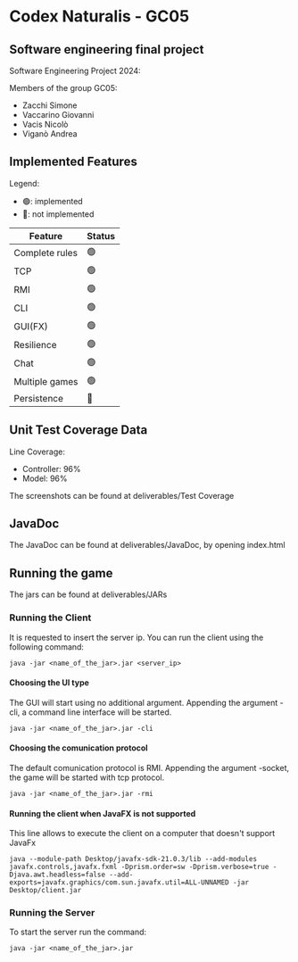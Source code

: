 
# Codex Naturalis - GC05
## Software engineering final project
Software Engineering Project 2024:

Members of the group GC05:

- Zacchi Simone
- Vaccarino Giovanni
- Vacis Nicolò 
- Viganò Andrea

## Implemented Features
Legend:

- 🟢: implemented
- 🔴: not implemented

| Feature        | Status |
|----------------|--------|
| Complete rules | 🟢     |
| TCP            | 🟢     |
| RMI            | 🟢     |
| CLI            | 🟢     |
| GUI(FX)        | 🟢     |
| Resilience     | 🟢     |
| Chat           | 🟢     |
| Multiple games | 🟢     |
| Persistence    | 🔴     |

## Unit Test Coverage Data
Line Coverage:
- Controller: 96%
- Model: 96%

The screenshots can be found at deliverables/Test Coverage

## JavaDoc
The JavaDoc can be found at deliverables/JavaDoc, by opening index.html

## Running the game
The jars can be found at deliverables/JARs

### Running the Client
It is requested to insert the server ip. You can run the client using the following command:
```
java -jar <name_of_the_jar>.jar <server_ip>
```

#### Choosing the UI type
The GUI will start using no additional argument. Appending the argument -cli, a command line interface will be started. 
```
java -jar <name_of_the_jar>.jar -cli
```
#### Choosing the comunication protocol
The default comunication protocol is RMI. Appending the argument -socket, the game will be started with tcp protocol. 
```
java -jar <name_of_the_jar>.jar -rmi
```
#### Running the client when JavaFX is not supported
This line allows to execute the client on a computer that doesn't support JavaFx
```
java --module-path Desktop/javafx-sdk-21.0.3/lib --add-modules javafx.controls,javafx.fxml -Dprism.order=sw -Dprism.verbose=true -Djava.awt.headless=false --add-exports=javafx.graphics/com.sun.javafx.util=ALL-UNNAMED -jar Desktop/client.jar
```

### Running the Server
To start the server run the command:
```
java -jar <name_of_the_jar>.jar
```

